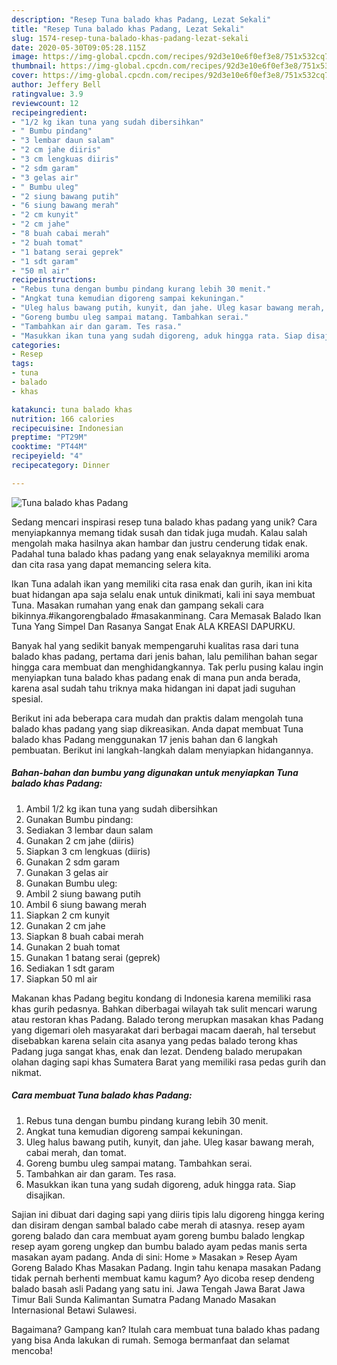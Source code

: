 ```yaml
---
description: "Resep Tuna balado khas Padang, Lezat Sekali"
title: "Resep Tuna balado khas Padang, Lezat Sekali"
slug: 1574-resep-tuna-balado-khas-padang-lezat-sekali
date: 2020-05-30T09:05:28.115Z
image: https://img-global.cpcdn.com/recipes/92d3e10e6f0ef3e8/751x532cq70/tuna-balado-khas-padang-foto-resep-utama.jpg
thumbnail: https://img-global.cpcdn.com/recipes/92d3e10e6f0ef3e8/751x532cq70/tuna-balado-khas-padang-foto-resep-utama.jpg
cover: https://img-global.cpcdn.com/recipes/92d3e10e6f0ef3e8/751x532cq70/tuna-balado-khas-padang-foto-resep-utama.jpg
author: Jeffery Bell
ratingvalue: 3.9
reviewcount: 12
recipeingredient:
- "1/2 kg ikan tuna yang sudah dibersihkan"
- " Bumbu pindang"
- "3 lembar daun salam"
- "2 cm jahe diiris"
- "3 cm lengkuas diiris"
- "2 sdm garam"
- "3 gelas air"
- " Bumbu uleg"
- "2 siung bawang putih"
- "6 siung bawang merah"
- "2 cm kunyit"
- "2 cm jahe"
- "8 buah cabai merah"
- "2 buah tomat"
- "1 batang serai geprek"
- "1 sdt garam"
- "50 ml air"
recipeinstructions:
- "Rebus tuna dengan bumbu pindang kurang lebih 30 menit."
- "Angkat tuna kemudian digoreng sampai kekuningan."
- "Uleg halus bawang putih, kunyit, dan jahe. Uleg kasar bawang merah, cabai merah, dan tomat."
- "Goreng bumbu uleg sampai matang. Tambahkan serai."
- "Tambahkan air dan garam. Tes rasa."
- "Masukkan ikan tuna yang sudah digoreng, aduk hingga rata. Siap disajikan."
categories:
- Resep
tags:
- tuna
- balado
- khas

katakunci: tuna balado khas 
nutrition: 166 calories
recipecuisine: Indonesian
preptime: "PT29M"
cooktime: "PT44M"
recipeyield: "4"
recipecategory: Dinner

---
```



![Tuna balado khas Padang](https://img-global.cpcdn.com/recipes/92d3e10e6f0ef3e8/751x532cq70/tuna-balado-khas-padang-foto-resep-utama.jpg)

Sedang mencari inspirasi resep tuna balado khas padang yang unik? Cara menyiapkannya memang tidak susah dan tidak juga mudah. Kalau salah mengolah maka hasilnya akan hambar dan justru cenderung tidak enak. Padahal tuna balado khas padang yang enak selayaknya memiliki aroma dan cita rasa yang dapat memancing selera kita.

Ikan Tuna adalah ikan yang memiliki cita rasa enak dan gurih, ikan ini kita buat hidangan apa saja selalu enak untuk dinikmati, kali ini saya membuat Tuna. Masakan rumahan yang enak dan gampang sekali cara bikinnya.#ikangorengbalado #masakanminang. Cara Memasak Balado Ikan Tuna Yang Simpel Dan Rasanya Sangat Enak ALA KREASI DAPURKU.

Banyak hal yang sedikit banyak mempengaruhi kualitas rasa dari tuna balado khas padang, pertama dari jenis bahan, lalu pemilihan bahan segar hingga cara membuat dan menghidangkannya. Tak perlu pusing kalau ingin menyiapkan tuna balado khas padang enak di mana pun anda berada, karena asal sudah tahu triknya maka hidangan ini dapat jadi suguhan spesial.


Berikut ini ada beberapa cara mudah dan praktis dalam mengolah tuna balado khas padang yang siap dikreasikan. Anda dapat membuat Tuna balado khas Padang menggunakan 17 jenis bahan dan 6 langkah pembuatan. Berikut ini langkah-langkah dalam menyiapkan hidangannya.

<!--inarticleads1-->

##### Bahan-bahan dan bumbu yang digunakan untuk menyiapkan Tuna balado khas Padang:

1. Ambil 1/2 kg ikan tuna yang sudah dibersihkan
1. Gunakan  Bumbu pindang:
1. Sediakan 3 lembar daun salam
1. Gunakan 2 cm jahe (diiris)
1. Siapkan 3 cm lengkuas (diiris)
1. Gunakan 2 sdm garam
1. Gunakan 3 gelas air
1. Gunakan  Bumbu uleg:
1. Ambil 2 siung bawang putih
1. Ambil 6 siung bawang merah
1. Siapkan 2 cm kunyit
1. Gunakan 2 cm jahe
1. Siapkan 8 buah cabai merah
1. Gunakan 2 buah tomat
1. Gunakan 1 batang serai (geprek)
1. Sediakan 1 sdt garam
1. Siapkan 50 ml air


Makanan khas Padang begitu kondang di Indonesia karena memiliki rasa khas gurih pedasnya. Bahkan diberbagai wilayah tak sulit mencari warung atau restoran khas Padang. Balado terong merupkan masakan khas Padang yang digemari oleh masyarakat dari berbagai macam daerah, hal tersebut disebabkan karena selain cita asanya yang pedas balado terong khas Padang juga sangat khas, enak dan lezat. Dendeng balado merupakan olahan daging sapi khas Sumatera Barat yang memiliki rasa pedas gurih dan nikmat. 

<!--inarticleads2-->

##### Cara membuat Tuna balado khas Padang:

1. Rebus tuna dengan bumbu pindang kurang lebih 30 menit.
1. Angkat tuna kemudian digoreng sampai kekuningan.
1. Uleg halus bawang putih, kunyit, dan jahe. Uleg kasar bawang merah, cabai merah, dan tomat.
1. Goreng bumbu uleg sampai matang. Tambahkan serai.
1. Tambahkan air dan garam. Tes rasa.
1. Masukkan ikan tuna yang sudah digoreng, aduk hingga rata. Siap disajikan.


Sajian ini dibuat dari daging sapi yang diiris tipis lalu digoreng hingga kering dan disiram dengan sambal balado cabe merah di atasnya. resep ayam goreng balado dan cara membuat ayam goreng bumbu balado lengkap resep ayam goreng ungkep dan bumbu balado ayam pedas manis serta masakan ayam padang. Anda di sini: Home » Masakan » Resep Ayam Goreng Balado Khas Masakan Padang. Ingin tahu kenapa masakan Padang tidak pernah berhenti membuat kamu kagum? Ayo dicoba resep dendeng balado basah asli Padang yang satu ini. Jawa Tengah Jawa Barat Jawa Timur Bali Sunda Kalimantan Sumatra Padang Manado Masakan Internasional Betawi Sulawesi. 

Bagaimana? Gampang kan? Itulah cara membuat tuna balado khas padang yang bisa Anda lakukan di rumah. Semoga bermanfaat dan selamat mencoba!
